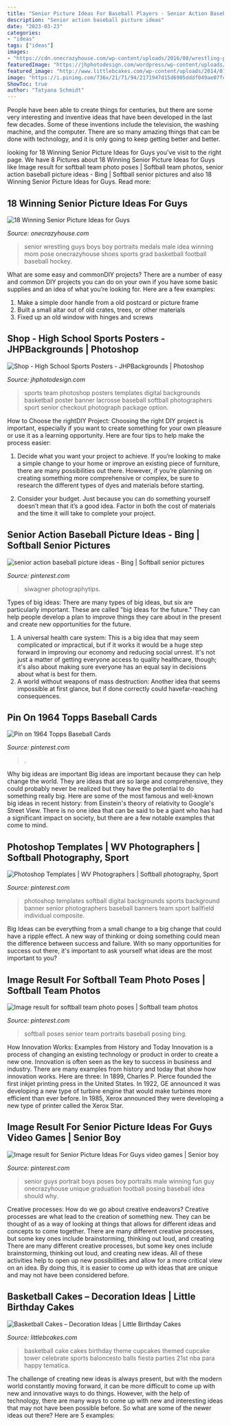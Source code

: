 ```yaml
---
title: "Senior Picture Ideas For Baseball Players - Senior Action Baseball Picture Ideas"
description: "Senior action baseball picture ideas"
date: "2023-03-23"
categories:
- "ideas"
tags: ["ideas"]
images:
- "https://cdn.onecrazyhouse.com/wp-content/uploads/2016/08/wrestling-pic.jpg"
featuredImage: "https://jhphotodesign.com/wordpress/wp-content/uploads/2017/04/St-Albans-Girls-Lacrosse-Team-2016-2017-Preview-1024x682.jpg"
featured_image: "http://www.littlebcakes.com/wp-content/uploads/2014/01/Basketball-Cake-Balls-682x1024.jpg"
image: "https://i.pinimg.com/736x/21/71/94/2171947d15d6905dddf049ae07fef88e.jpg"
ShowToc: true
author: "Tatyana Schmidt"
---
```



People have been able to create things for centuries, but there are some very interesting and inventive ideas that have been developed in the last few decades. Some of these inventions include the television, the washing machine, and the computer. There are so many amazing things that can be done with technology, and it is only going to keep getting better and better.

	

		
looking for 18 Winning Senior Picture Ideas for Guys you've visit to the right page. We have 8 Pictures about 18 Winning Senior Picture Ideas for Guys like Image result for softball team photo poses | Softball team photos, senior action baseball picture ideas - Bing | Softball senior pictures and also 18 Winning Senior Picture Ideas for Guys. Read more:
		
    
## 18 Winning Senior Picture Ideas For Guys

<img loading=lazy src="https://cdn.onecrazyhouse.com/wp-content/uploads/2016/08/wrestling-pic.jpg" onerror="this.onerror=null;this.src='https://tse3.mm.bing.net/th?id=OIP.XXia7BoHAVwO-Qp_gdNOzwHaLH&amp;pid=15.1';" alt="18 Winning Senior Picture Ideas for Guys">

_Source: onecrazyhouse.com_

>senior wrestling guys boys boy portraits medals male idea winning mom pose onecrazyhouse shoes sports grad basketball football baseball hockey. 

	

What are some easy and commonDIY projects?
There are a number of easy and common DIY projects you can do on your own if you have some basic supplies and an idea of what you’re looking for. Here are a few examples:
1. Make a simple door handle from a old postcard or picture frame
2. Built a small altar out of old crates, trees, or other materials
3. Fixed up an old window with hinges and screws

    
## Shop - High School Sports Posters - JHPBackgrounds | Photoshop

<img loading=lazy src="https://jhphotodesign.com/wordpress/wp-content/uploads/2017/04/St-Albans-Girls-Lacrosse-Team-2016-2017-Preview-1024x682.jpg" onerror="this.onerror=null;this.src='https://tse1.mm.bing.net/th?id=OIP.N1HKXrbSk--mJpQYGQfZiQHaE7&amp;pid=15.1';" alt="Shop - High School Sports Posters - JHPBackgrounds | Photoshop">

_Source: jhphotodesign.com_

>sports team photoshop posters templates digital backgrounds basketball poster banner lacrosse baseball softball photographers sport senior checkout photograph package option. 

	

How to Choose the rightDIY Project:
Choosing the right DIY project is important, especially if you want to create something for your own pleasure or use it as a learning opportunity. Here are four tips to help make the process easier:
1. Decide what you want your project to achieve. If you’re looking to make a simple change to your home or improve an existing piece of furniture, there are many possibilities out there. However, if you’re planning on creating something more comprehensive or complex, be sure to research the different types of dyes and materials before starting.

2. Consider your budget. Just because you can do something yourself doesn’t mean that it’s a good idea. Factor in both the cost of materials and the time it will take to complete your project.

    
## Senior Action Baseball Picture Ideas - Bing | Softball Senior Pictures

<img loading=lazy src="https://i.pinimg.com/736x/86/36/d0/8636d0cbb4086b06b058aabf5f3a4bb9.jpg" onerror="this.onerror=null;this.src='https://tse2.mm.bing.net/th?id=OIP.DgDDFuDOY6FL2omNBjxeHgHaE6&amp;pid=15.1';" alt="senior action baseball picture ideas - Bing | Softball senior pictures">

_Source: pinterest.com_

>siwagner photographytips. 

	

Types of big ideas:
There are many types of big ideas, but six are particularly important. These are called "big ideas for the future." They can help people develop a plan to improve things they care about in the present and create new opportunities for the future.
1. A universal health care system: This is a big idea that may seem complicated or impractical, but if it works it would be a huge step forward in improving our economy and reducing social unrest. It's not just a matter of getting everyone access to quality healthcare, though; it's also about making sure everyone has an equal say in decisions about what is best for them.
2. A world without weapons of mass destruction: Another idea that seems impossible at first glance, but if done correctly could havefar-reaching consequences.

    
## Pin On 1964 Topps Baseball Cards

<img loading=lazy src="https://i.pinimg.com/736x/21/71/94/2171947d15d6905dddf049ae07fef88e.jpg" onerror="this.onerror=null;this.src='https://tse1.mm.bing.net/th?id=OIP.C244E5up1EAFEVLh_gtkRwHaKN&amp;pid=15.1';" alt="Pin on 1964 Topps Baseball Cards">

_Source: pinterest.com_

>. 

	

Why big ideas are important
Big ideas are important because they can help change the world. They are ideas that are so large and comprehensive, they could probably never be realized but they have the potential to do something really big. Here are some of the most famous and well-known big ideas in recent history: from Einstein's theory of relativity to Google's Street View. There is no one idea that can be said to be a giant who has had a significant impact on society, but there are a few notable examples that come to mind.

    
## Photoshop Templates | WV Photographers | Softball Photography, Sport

<img loading=lazy src="https://i.pinimg.com/736x/eb/56/2b/eb562b693967c28d8c651315cadfd70f.jpg" onerror="this.onerror=null;this.src='https://tse2.mm.bing.net/th?id=OIP.mi5wa_Zv49bGNHEShmt-bgHaO0&amp;pid=15.1';" alt="Photoshop Templates | WV Photographers | Softball photography, Sport">

_Source: pinterest.com_

>photoshop templates softball digital backgrounds sports background banner senior photographers baseball banners team sport ballfield individual composite. 

	

Big Ideas can be everything from a small change to a big change that could have a ripple effect. A new way of thinking or doing something could mean the difference between success and failure. With so many opportunities for success out there, it's important to ask yourself what ideas are the most important to you?

    
## Image Result For Softball Team Photo Poses | Softball Team Photos

<img loading=lazy src="https://i.pinimg.com/736x/b2/cc/42/b2cc42d37a1048d2e8c596d2075f5faf.jpg" onerror="this.onerror=null;this.src='https://tse1.mm.bing.net/th?id=OIP.I5JvuRkLNJQvP_OsySt9mAHaK0&amp;pid=15.1';" alt="Image result for softball team photo poses | Softball team photos">

_Source: pinterest.com_

>softball poses senior team portraits baseball posing bing. 

	

How Innovation Works: Examples from History and Today
Innovation is a process of changing an existing technology or product in order to create a new one. Innovation is often seen as the key to success in business and industry. There are many examples from history and today that show how innovation works. Here are three: 
In 1899, Charles P. Pierce founded the first inkjet printing press in the United States.
In 1922, GE announced it was developing a new type of turbine engine that would make turbines more efficient than ever before. 
In 1985, Xerox announced they were developing a new type of printer called the Xerox Star.

    
## Image Result For Senior Picture Ideas For Guys Video Games | Senior Boy

<img loading=lazy src="https://i.pinimg.com/736x/42/9c/ce/429cce62520973869516a6eb56db2a31.jpg" onerror="this.onerror=null;this.src='https://tse3.mm.bing.net/th?id=OIP.32ihlVnropMu1XP4g7rMkAAAAA&amp;pid=15.1';" alt="Image result for Senior Picture Ideas For Guys video games | Senior boy">

_Source: pinterest.com_

>senior guys portrait boys poses boy portraits male winning fun guy onecrazyhouse unique graduation football posing baseball idea should why. 

	

Creative processes: How do we go about creative endeavors?
Creative processes are what lead to the creation of something new. They can be thought of as a way of looking at things that allows for different ideas and concepts to come together. There are many different creative processes, but some key ones include brainstorming, thinking out loud, and creating 
There are many different creative processes, but some key ones include brainstorming, thinking out loud, and creating new ideas. All of these activities help to open up new possibilities and allow for a more critical view on an idea. By doing this, it is easier to come up with ideas that are unique and may not have been considered before.

    
## Basketball Cakes – Decoration Ideas | Little Birthday Cakes

<img loading=lazy src="http://www.littlebcakes.com/wp-content/uploads/2014/01/Basketball-Cake-Balls-682x1024.jpg" onerror="this.onerror=null;this.src='https://tse1.mm.bing.net/th?id=OIP.6t2AUa0_UYP5hV_dtgtI7AHaLH&amp;pid=15.1';" alt="Basketball Cakes – Decoration Ideas | Little Birthday Cakes">

_Source: littlebcakes.com_

>basketball cake cakes birthday theme cupcakes themed cupcake tower celebrate sports baloncesto balls fiesta parties 21st nba para happy tematica. 

	

The challenge of creating new ideas is always present, but with the modern world constantly moving forward, it can be more difficult to come up with new and innovative ways to do things. However, with the help of technology, there are many ways to come up with new and interesting ideas that may not have been possible before. So what are some of the newer ideas out there? Here are 5 examples: 

